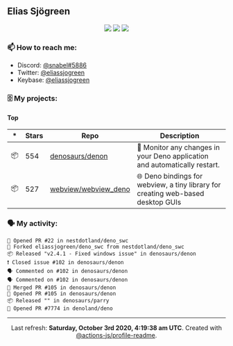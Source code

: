 ## Elias Sjögreen

<p align="center">
  <img src="https://img.shields.io/badge/🎂-dec. 2003-success" />
  <img src="https://img.shields.io/badge/🌎-Stockholm-informational" />
  <img src="https://img.shields.io/badge/👦-He/Him-informational" />
</p>

### 📫 How to reach me:

- Discord: [@snabel#5886](https://discord.com/users/267978757799673866)
- Twitter: [@eliassjogreen](https://twitter.com/eliassjogreen)
- Keybase: [@eliassjogreen](https://keybase.io/eliassjogreen)

### 🗄 My projects:

#### Top
|*|Stars|Repo|Description|
|---|---|---|---|
| 📦 | 554 | [denosaurs/denon](https://github.com/denosaurs/denon) | 👀 Monitor any changes in your Deno application and automatically restart. |
| 📦 | 527 | [webview/webview_deno](https://github.com/webview/webview_deno) | 🌐 Deno bindings for webview, a tiny library for creating web-based desktop GUIs |

### 🗣 My activity:

```
💪 Opened PR #22 in nestdotland/deno_swc
🍴 Forked eliassjogreen/deno_swc from nestdotland/deno_swc
📦 Released "v2.4.1 - Fixed windows issue" in denosaurs/denon
❗️ Closed issue #102 in denosaurs/denon
🗣 Commented on #102 in denosaurs/denon
🗣 Commented on #102 in denosaurs/denon
🎉 Merged PR #105 in denosaurs/denon
💪 Opened PR #105 in denosaurs/denon
📦 Released "" in denosaurs/parry
💪 Opened PR #7774 in denoland/deno
```

------------
<p align="center">Last refresh: <b>Saturday, October 3rd 2020, 4:19:38 am UTC</b>. Created with <a href=https://github.com/marketplace/actions/profile-readme>@actions-js/profile-readme</a>.</p>
